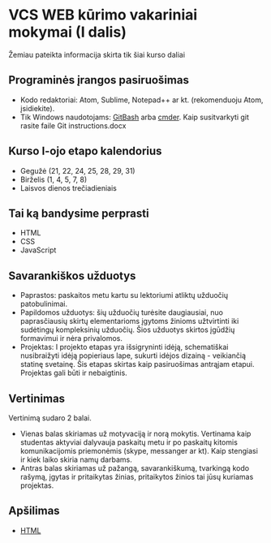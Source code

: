 # VCS WEB kūrimo vakariniai mokymai (I dalis)
Žemiau pateikta informacija skirta tik šiai kurso daliai

## Programinės įrangos pasiruošimas

* Kodo redaktoriai: Atom, Sublime, Notepad++ ar kt. (rekomenduoju Atom, įsidiekite).
* Tik Windows naudotojams: [GitBash](https://git-for-windows.github.io/) arba [cmder](http://cmder.net/). Kaip susitvarkyti git rasite faile Git instructions.docx

## Kurso I-ojo etapo kalendorius

* Gegužė (21, 22, 24, 25, 28, 29, 31)
* Birželis (1, 4, 5, 7, 8)
* Laisvos dienos trečiadieniais

## Tai ką bandysime perprasti

* HTML 
* CSS
* JavaScript

## Savarankiškos užduotys

* Paprastos: paskaitos metu kartu su lektoriumi atliktų užduočių patobulinimai.
* Papildomos užduotys: šių užduočių turėsite daugiausiai, nuo paprasčiausių skirtų elementarioms įgytoms žinioms užtvirtinti iki sudėtingų kompleksinių užduočių. Šios užduotys skirtos įgūdžių formavimui ir nėra privalomos.
* Projektas: I projekto etapas yra išsigryninti idėją, schematiškai nusibraižyti idėją popieriaus lape, sukurti idėjos dizainą - veikiančią statinę svetainę. Šis etapas skirtas kaip pasiruošimas antrąjam etapui. Projektas gali būti ir nebaigtinis.

## Vertinimas

Vertinimą sudaro 2 balai. 
* Vienas balas skiriamas už motyvaciją ir norą mokytis. Vertinama kaip studentas aktyviai dalyvauja paskaitų metu ir po paskaitų kitomis komunikacijomis priemonėmis (skype, messanger ar kt). Kaip stengiasi ir kiek laiko skiria namų darbams.
* Antras balas skiriamas už pažangą, savarankiškumą, tvarkingą kodo rašymą, įgytas ir pritaikytas žinias, pritaikytos žinios tai jūsų kuriamas projektas.

## Apšilimas

* [HTML](https://www.w3schools.com/html/default.asp)